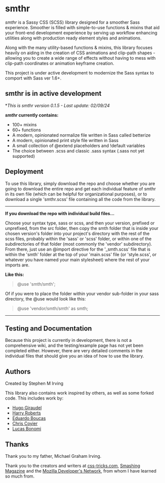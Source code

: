 # smthr

_smthr_ is a Sassy CSS (SCSS) library designed for a smoother Sass experience.
Smoother is filled with simple-to-use functions &amp; mixins
that aid your front-end development experience by serving up workflow
enhancing utilities along with production ready element styles and animations.

Along with the many utility-based functions &amp; mixins, this
library focuses heavily on aiding in the creation of CSS animations
and clip-path shapes - allowing you to create a wide range of effects without
having to mess with clip-path coordinates or animation keyframe creation.

This project is under active development to modernize the Sass syntax to comport
with Sass ver 1.6+.

## smthr is in active development

**This is *smthr* version 0.1.5 - Last update: 02/09/24*

**_smthr_ currently contains:**

* 100+ mixins
* 60+ functions
* A modern, opinionated normalize file written in Sass called betterize
* A modern, opinionated print style file written in Sass
* A small collection of @extend placeholders and !default variables
* The choice between .scss and classic .sass syntax (.sass not yet supported)

## Deployment

To use this library, simply download the repo and choose whether you are
going to download the entire repo and get each individual feature of smthr in
its own file (which can be helpful for organizational purposes), or to download
a single 'smthr.scss' file containing all the code from the library.

***

**If you download the repo with individual build files...**

Choose your syntax type, sass or scss, and then your version, prefixed or
unprefixed, from the src folder, then copy the smth folder that is inside your
chosen version's folder into your project's directory with the rest of the scss
files, probably within the 'sass' or 'scss' folder, or within one of the
subdirectories of that folder (most commonly the 'vendor' subdirectory). From
there, just use an @import directive for the '_smth.scss' file that is within
the 'smth' folder at the top of your 'main.scss' file (or 'style.scss', or
whatever you have named your main stylesheet) where the rest of your imports
are.

**Like this:**

> @use 'smth/smth';

Of if you were to place the folder within your vendor sub-folder in your sass
directory, the @use would look like this:

> @use 'vendor/smth/smth' as smth;

***

## Testing and Documentation

Because this project is currently in development, there is not a comprehensive
wiki, and the testing/example page has not yet been completed either. However,
there are very detailed comments in the individual files that should give you an
idea of how to use the library.

## Authors

Created by Stephen M Irving

This library also contains work inspired by others, as well as some forked code.
This includes work by:

* [Hugo Giraudel](https://hugogiraudel.com/)
* [Harry Roberts](https://csswizardry.com/)
* [Eduardo Boucas](https://eduardoboucas.com/)
* [Chris Coyier](https://chriscoyier.net/)
* [Lucas Bonomi](http://lucasbonomi.com/)

## Thanks

Thank you to my father, Michael Graham Irving.

Thank you to the creators and writers at [css-tricks.com](https://css-tricks.com/),
[Smashing Magazine](https://www.smashingmagazine.com/) and the
[Mozilla Developer's Network](https://developer.mozilla.org/), from whom I have
learned so much from.
